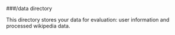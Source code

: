 ###/data directory

This directory stores your data for evaluation: user information and processed wikipedia data.
